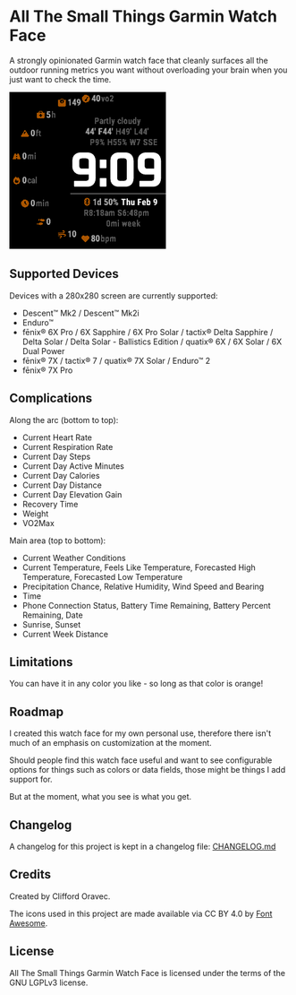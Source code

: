 # All The Small Things Garmin Watch Face

A strongly opinionated Garmin watch face that cleanly surfaces all the outdoor running metrics you want without overloading your brain when you just want to check the time.

![Screenshot](screenshot.png)

## Supported Devices

Devices with a 280x280 screen are currently supported:
* Descent™ Mk2 / Descent™ Mk2i
* Enduro™
* fēnix® 6X Pro / 6X Sapphire / 6X Pro Solar / tactix® Delta Sapphire / Delta Solar / Delta Solar - Ballistics Edition / quatix® 6X / 6X Solar / 6X Dual Power
* fēnix® 7X / tactix® 7 / quatix® 7X Solar / Enduro™ 2
* fēnix® 7X Pro

## Complications

Along the arc (bottom to top):
* Current Heart Rate
* Current Respiration Rate
* Current Day Steps
* Current Day Active Minutes
* Current Day Calories
* Current Day Distance
* Current Day Elevation Gain
* Recovery Time
* Weight
* VO2Max

Main area (top to bottom):
* Current Weather Conditions
* Current Temperature, Feels Like Temperature, Forecasted High Temperature, Forecasted Low Temperature
* Precipitation Chance, Relative Humidity, Wind Speed and Bearing
* Time
* Phone Connection Status, Battery Time Remaining, Battery Percent Remaining, Date
* Sunrise, Sunset
* Current Week Distance

## Limitations

You can have it in any color you like - so long as that color is orange!

## Roadmap

I created this watch face for my own personal use, therefore there isn't much of an emphasis on customization at the moment.

Should people find this watch face useful and want to see configurable options for things such as colors or data fields, those might be things I add support for.

But at the moment, what you see is what you get.

## Changelog

A changelog for this project is kept in a changelog file: [CHANGELOG.md](CHANGELOG.md)

## Credits

Created by Clifford Oravec.

The icons used in this project are made available via CC BY 4.0 by [Font Awesome](https://github.com/FortAwesome/Font-Awesome).

## License

All The Small Things Garmin Watch Face is licensed under the terms of the GNU LGPLv3 license.